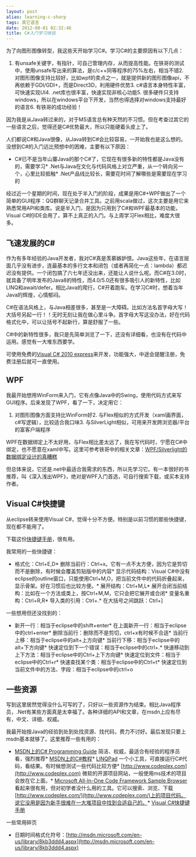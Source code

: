 ```yaml
---
layout: post
alias: learning-c-sharp
tags: 其它语言
date: 2012-08-01 02:32:46
title: C#入门学习体验
---
```


为了向图形图像转型，我这些天开始学习C#。学习C#的主要原因有以下几点：

1.  有unsafe关键字，有指针，可自己管理内存，从而提高性能。在铁哥的测试中，使用unsafe写出来的算法，是c/c++同等程序的75%左右，相当不错2.  对图形图像支持比较好，比如wpf的卖点之一，就是提供新的图形图像api，不再依赖于GDI/GDI+，而是Direct3D，利用硬件优势3.  c#语言本身特性丰富，可快速实现UI4.  .net库也很丰富，快速实现非核心功能5.  很多硬件只支持windows，所以在windows平台下开发，当然也得选择对windows支持最好的语言6.  有铁哥的成功经验！

因为我是从Java转过来的，对于MS语言总有种天然的不习惯。但在考查过其它的一些语言之后，觉得还是C#优势最大，所以只能硬着头皮上了。

人们都说C#和Java很像，从Java转到C#会比较容易，一开始我也是这么想的。没想到C#的入门远比预想中的困难，主要有以下原因：

*   C#已不是当年山寨Java的那个C#了，它现在有很多新的特性都是Java没有的，需要学习*   .Net与Java在文化与代码风格上对立严重，从一个转向另一个，心里比较抵触*   .Net产品线比较长，需要花时间了解哪些是需要现在学习的

经过近一个星期的时间，现在处于半入门的阶段，成果是用C#+WPF做出了一个简单的GUI程序：QQ群聊天记录合并工具。之前用scala做过，这次主要是用它来熟悉常用API和类库。说是半入门，是因为只用到了C#和WPF最基本的功能，Visual C#的IDE会用了，算不上真正的入门。与上周学习Flex相比，难度大很多。

## 飞速发展的C#

作为有多年经验的Java开发者，我对C#真是羡慕嫉妒恨。Java这些年，在语言层面几乎没有进步，连最基本的多行文本和闭包（或者再简化一点：lambda）都迟迟没有提供。一个闭包搞了六七年还没出来，还能让人说什么呢。而C#在3.0时，就具备了明年发布的Java8的特性，而4.0/5.0还有很多吸引人的新特性，比如LINQ和await/defer。相比Java的爬行，C#开着跑车。在学习C#时，想着当年Java的辉煌，心情郁闷。

C#在语法风格上，与Java相差很多，甚至是一大障碍。比如方法名首字母大写！大括号另起一行！！无时无刻让我在做心里斗争。首字母大写这没办法，好在代码格式化中，可以让括号不起新行，算是舒服了一些。

C#中的新特性很多，我只是先简单浏览了一下，还没有详细看，也没有在代码中运用。感觉有一大堆东西要学。

可使用免费的[Visual C# 2010 express](http://download.microsoft.com/download/c/a/9/ca988e8a-c0ea-4813-88dc-c23a37ac2ac2/vcs_web.exe)来开发，功能强大，中途会提醒注册，免费注册后就可一直使用。

## WPF

我最开始想用WinForm来入门，它有点像Java中的Swing，使用代码方式来写GUI程序。后来发现了WPF，看了一下，决定用它：

1.  对图形图像方面支持比WinForm好2.  与Flex相似的方式开发（xaml画界面，c#写逻辑），比较适合我口味3.  与SilverLight相似，可用来开发跨浏览器/平台的富客户端程序

WPF在数据绑定上不太好用，与Flex相比差太远了，我在写代码时，宁愿在C#中绑定，也不愿意在xaml中写。这里可参考铁哥中的相关文章：[WPF/Silverlight的数据绑定设计的真糟糕](http://www.cnblogs.com/xiaotie/archive/2011/02/14/1953993.html)

但总体来说，它还是.net中最适合我需求的东西，所以先学习它。有一本很好的书推荐，叫《深入浅出WPF》，绝对是WPF入门首选，可自行搜索下载，或买本支持作者。

## Visual C#快捷键

从eclipse转来使用Visual C#，觉得十分不方便。特别是以前习惯的那些快捷键，现在都不能用了。

下载这份[快捷键手册](http://download.microsoft.com/download/e/7/9/e79cce22-b196-4b9f-9ea7-b1a21f5342e9/VCSharp_2005.zip)，很有用。

我常用的一些快捷键：

*   格式化：Ctrl+E,D*   删除当前行：Ctrl+x。它有一点不太方便，因为它是剪切而不是删除，有时候会覆盖剪贴版中的内容*   显示代码结构：Visual C#中没有eclipse的outline窗口，只能使用Ctrl+M,O，把当前文件中的代码折叠起来，显示骨架。好在习惯后也比较方便。*   展开结构：Ctrl+M,L*   展开合闭当前结构：比如在一个方法或类上，按Ctrl+M,M，它只会把它展开或合闭*   变量名重构：Ctrl+R,R*   导入类的引用：Ctrl+.*   在大括号之间跳跃：Ctrl+]

一些想用但还没找到的：

*   新开一行：相当于eclipse中的shift+enter*   在上面新开一行：相当于eclipse中的ctrl+enter*   删除当前行：删除而不是剪切，ctrl+x有时候不合适*   当前行上移：相当于eclipse中的alt+上方向键*   当前行下移：相当于eclipse中的alt+下方向键*   快速定位到下一个错误：相当于eclipse中的ctrl+.*   快速移动到上下方法：相当于eclipse中的Ctrl+上下方向键*   快速定位到文件：相当于eclipse中的Ctrl+r*   快速查找某个类：相当于eclipse中的Ctrl+t*   快速定位到当前文件中的方法、字段：相当于eclipse中的ctrl+o

## 一些资源

写到这里居然觉得没什么可写的了，只好以一些资源作为结束。相比Java程序员，.Net有某些方面真是太幸福了。各种详细的API和文章，在msdn上应有尽有，中文、详细、权威。

我最开始按Java的经验到处到处找资源、找代码，费力不讨好。最后发现只要上msdn基本就够了。这里推荐一些有用的：

*   [MSDN上的C# Programming Guide](http://msdn.microsoft.com/en-us/library/67ef8sbd(v=vs.80)) 简洁、权威，最适合有经验的程序员看，强烈推荐*   [MSDN上的C#教程](http://msdn.microsoft.com/zh-cn/library/aa288436(v=vs.71).aspx)*   [LINQPad](http://www.linqpad.net/) 一个小工具，可直接运行C#代码，看结果。有时候想测试一些代码比较方便*   [http://www.codeplex.com](http://www.codeplex.com) 微软的开源项目网站，一般使用ms技术的项目会放在它上面。*   [Microsoft All-In-One Code Framework Sample Browser](http://1code.codeplex.com/) 看起来很有用，但对初学者没什么用的工具。它可以搜索、浏览、下载[http://www.codeplex.com/](http://www.codeplex.com/)上的项目代码。说它没用是因为新手很难在一大堆项目中找到合适自己的。*   [Visual C#快捷键手册](http://download.microsoft.com/download/e/7/9/e79cce22-b196-4b9f-9ea7-b1a21f5342e9/VCSharp_2005.zip)

一些常用碎页

*   日期时间格式化符号：[http://msdn.microsoft.com/en-us/library/8kb3ddd4.aspx](http://msdn.microsoft.com/en-us/library/8kb3ddd4.aspx)
